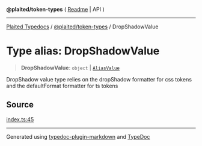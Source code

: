 **@plaited/token-types** ( [Readme](../README.md) \| API )

***

[Plaited Typedocs](../../../modules.md) / [@plaited/token-types](../modules.md) / DropShadowValue

# Type alias: DropShadowValue

> **DropShadowValue**: `object` \| [`AliasValue`](AliasValue.md)

DropShadow value type relies on the dropShadow formatter for css tokens
and the defaultFormat formatter for ts tokens

## Source

[index.ts:45](https://github.com/plaited/plaited/blob/b0dd907/libs/token-types/src/index.ts#L45)

***

Generated using [typedoc-plugin-markdown](https://www.npmjs.com/package/typedoc-plugin-markdown) and [TypeDoc](https://typedoc.org/)

